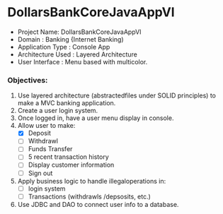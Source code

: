 # DollarsBankCoreJavaAppVl
- Project Name: DollarsBankCoreJavaAppVl
- Domain : Banking {Internet Banking)
- Application Type : Console App
- Architecture Used : Layered Architecture
- User Interface : Menu based with multicolor.

### Objectives:
1. Use layered architecture (abstractedfiles under SOLID principles) to make a MVC banking application.
2. Create a user login system.
3. Once logged in, have a user menu display in console.
4. Allow user to make:
   - [x] Deposit
   - [ ] Withdrawl
   - [ ] Funds Transfer
   - [ ] 5 recent transaction history
   - [ ] Display customer information
   - [ ] Sign out
5. Apply business logic to handle illegaloperations in:
   - [ ] login system
   - [ ] Transactions (withdrawls /depsosits, etc.)
6. Use JDBC and DAO to connect user info to a database.
